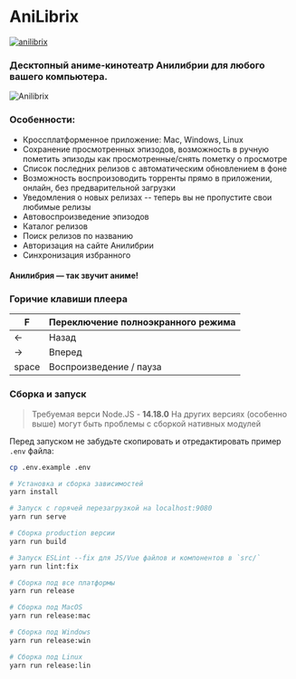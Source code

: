 # AniLibrix

[![anilibrix](https://snapcraft.io/anilibrix/badge.svg)](https://snapcraft.io/anilibrix)

### Десктопный аниме-кинотеатр Анилибрии для любого вашего компьютера.

![Anilibrix](https://raw.githubusercontent.com/pavloniym/anilibrix/master/.github/assets/anilibrix.png)

### Особенности:

* Кроссплатформенное приложение: Mac, Windows, Linux
* Сохранение просмотренных эпизодов, возможность в ручную пометить эпизоды как просмотренные/снять пометку  о просмотре
* Список последних релизов с автоматическим обновлением в фоне
* Возможность воспроизоводить торренты прямо в приложении, онлайн, без предварительной загрузки
* Уведомления о новых релизах -- теперь вы не пропустите свои любимые релизы
* Автовоспроизведение эпизодов
* Каталог релизов
* Поиск релизов по названию
* Авторизация на сайте Анилибрии
* Синхронизация избранного

#### Анилибрия — так звучит аниме!

### Горичие клавиши плеера

| F     | Переключение полноэкранного режима |
|-------|------------------------------------|
| ←     | Назад                              |
| →     | Вперед                             |
| space | Воспроизведение / пауза            |

### Сборка и запуск

> Требуемая верси Node.JS - **14.18.0**
> На других версиях (особенно выше) могут быть проблемы с сборкой нативных модулей

Перед запуском не забудьте скопировать и отредактировать пример `.env` файла:

``` bash
cp .env.example .env
```

``` bash
# Установка и сборка зависимостей
yarn install

# Запуск с горячей перезагрузкой на localhost:9080
yarn run serve

# Сборка production версии
yarn run build

# Запуск ESLint --fix для JS/Vue файлов и компонентов в `src/`
yarn run lint:fix

# Сборка под все платформы
yarn run release

# Сборка под MacOS
yarn run release:mac

# Сборка под Windows
yarn run release:win

# Сборка под Linux
yarn run release:lin
```
